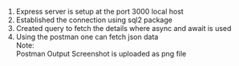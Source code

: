 1. Express server is setup at the port 3000 local host<br>
2. Established the connection using sql2 package <br>
3. Created query to fetch the  details where async and await is used<br>
4. Using the postman one  can fetch json data <br>
Note:<br>
Postman Output Screenshot is uploaded as png file
